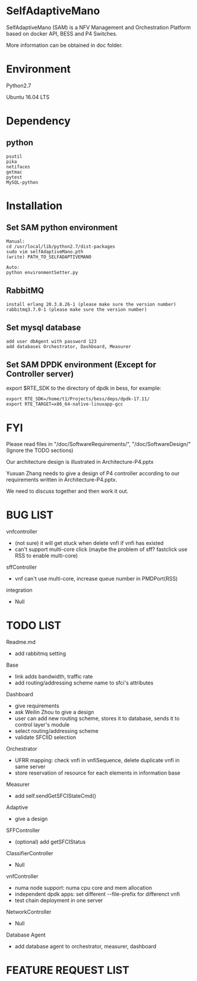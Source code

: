 # SelfAdaptiveMano

SelfAdaptiveMano (SAM) is a NFV Management and Orchestration Platform based on docker API, BESS and P4 Switches.

More information can be obtained in doc folder.

# Environment

Python2.7

Ubuntu 16.04 LTS

# Dependency

## python
```
psutil
pika
netifaces
getmac
pytest
MySQL-python
```

# Installation
## Set SAM python environment
```
Manual:
cd /usr/local/lib/python2.7/dist-packages
sudo vim selfAdaptiveMano.pth
(write) PATH_TO_SELFADAPTIVEMANO

Auto:
python environmentSetter.py
```

## RabbitMQ
```
install erlang 20.3.8.26-1 (please make sure the version number)
rabbitmq3.7.0-1 (please make sure the version number)
```

## Set mysql database
```
add user dbAgent with password 123
add databases Orchestrator, Dashboard, Measurer
```

## Set SAM DPDK environment (Except for Controller server)
export $RTE_SDK to the directory of dpdk in bess, for example:
``` 
export RTE_SDK=/home/t1/Projects/bess/deps/dpdk-17.11/
export RTE_TARGET=x86_64-native-linuxapp-gcc
```

# FYI

Please read files in "/doc/SoftwareRequirements/", "/doc/SoftwareDesign/" (Ignore the TODO sections)

Our architecture design is illustrated in Architecture-P4.pptx

Yuxuan Zhang needs to give a design of P4 controller according to our requirements written in Architecture-P4.pptx.

We need to discuss together and then work it out.

# BUG LIST

vnfcontroller
* (not sure) it will get stuck when delete vnfi if vnfi has existed
* can't support multi-core click (maybe the problem of sff? fastclick use RSS to enable multi-core)

sffController
* vnf can't use multi-core, increase queue number in PMDPort(RSS)

integration
* Null

# TODO LIST

Readme.md
* add rabbitmq setting

Base
* link adds bandwidth, traffic rate
* add routing/addressing scheme name to sfci's attributes

Dashboard
* give requirements
* ask Weilin Zhou to give a design
* user can add new routing scheme, stores it to database, sends it to control layer's module
* select routing/addressing scheme
* validate SFCIID selection

Orchestrator
* UFRR mapping: check vnfi in vnfiSequence, delete duplicate vnfi in same server
* store reservation of resource for each elements in information base

Measurer
* add self.sendGetSFCIStateCmd()

Adaptive
* give a design

SFFController
* (optional) add getSFCIStatus

ClassifierController
* Null

vnfController
* numa node support: numa cpu core and mem allocation
* independent dpdk apps: set different --file-prefix for differenct vnfi
* test chain deployment in one server

NetworkController
* Null

Database Agent
* add database agent to orchestrator, measurer, dashboard

# FEATURE REQUEST LIST
